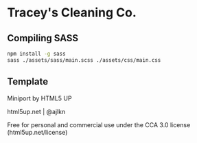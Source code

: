 # Tracey's Cleaning Co.

## Compiling SASS

```bash
npm install -g sass
sass ./assets/sass/main.scss ./assets/css/main.css
```

## Template

Miniport by HTML5 UP

html5up.net | @ajlkn

Free for personal and commercial use under the CCA 3.0 license (html5up.net/license)
